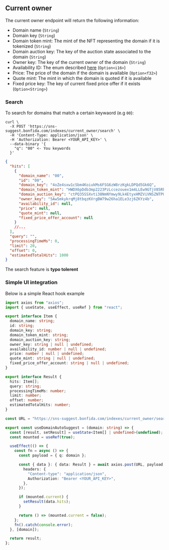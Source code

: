 ## Current owner

The current owner endpoint will return the following information:

- Domain name (`String`)
- Domain key (`String`)
- Domain token mint: The mint of the NFT representing the domain if it is tokenized (`String`)
- Domain auction key: The key of the auction state associated to the domain (`String`)
- Owner key: The key of the current owner of the domain (`String`)
- Availability ID: The enum described [here](/sns-api/index.html) (`Option<i16>`)
- Price: The price of the domain if the domain is available (`Option<f32>`)
- Quote mint: The mint in which the domain is quoted if it is available
- Fixed price key: The key of current fixed price offer if it exists (`Option<String>`)

### Search

To search for domains that match a certain keywaord (e.g `00`):

```
curl \
  -X POST 'https://sns-suggest.bonfida.com/indexes/current_owner/search' \
  -H 'Content-Type: application/json' \
  -H 'Authorization: Bearer <YOUR_API_KEY>' \
  --data-binary '{
    "q": "00" <- You keywords
  }'

```

```json
{
  "hits": [
    {
      "domain_name": "00",
      "id": "00",
      "domain_key": "4oZe4sxw1cSbm4KoiukMs6FSG6zW8rzKgkLDPQd5Gk6Q",
      "domain_token_mint": "HWDX6pDdb3mp2223PzLccezouex1m4LLEw9GTjV85Rkx",
      "domain_auction_key": "ctPQ35SSXvti38NmNYmwy9Lk4EtyxHMZViVNSZNTPUo",
      "owner_key": "5Aw5mkykrqMj8tbqzKVrgBW79w26ha1ELe3zj6ZKYz4b",
      "availability_id": null,
      "price": null,
      "quote_mint": null,
      "fixed_price_offer_account": null
    }
    //...
  ],
  "query": "",
  "processingTimeMs": 0,
  "limit": 20,
  "offset": 0,
  "estimatedTotalHits": 1000
}
```

The search feature is **typo tolerent**

### Simple UI integration

Below is a simple React hook example

```ts
import axios from "axios";
import { useState, useEffect, useRef } from "react";

export interface Item {
  domain_name: string;
  id: string;
  domain_key: string;
  domain_token_mint: string;
  domain_auction_key: string;
  owner_key: string | null | undefined;
  availability_id: number | null | undefined;
  price: number | null | undefined;
  quote_mint: string | null | undefined;
  fixed_price_offer_account: string | null | undefined;
}

export interface Result {
  hits: Item[];
  query: string;
  processingTimeMs: number;
  limit: number;
  offset: number;
  estimatedTotalHits: number;
}

const URL = "https://sns-suggest.bonfida.com/indexes/current_owner/search";

export const useDomainAutoSuggest = (domain: string) => {
  const [result, setResult] = useState<Item[] | undefined>(undefined);
  const mounted = useRef(true);

  useEffect(() => {
    const fn = async () => {
      const payload = { q: domain };

      const { data }: { data: Result } = await axios.post(URL, payload, {
        headers: {
          "Content-type": "application/json",
          Authorization: "Bearer <YOUR_API_KEY>",
        },
      });

      if (mounted.current) {
        setResult(data.hits);
      }

      return () => (mounted.current = false);
    };
    fn().catch(console.error);
  }, [domain]);

  return result;
};
```
